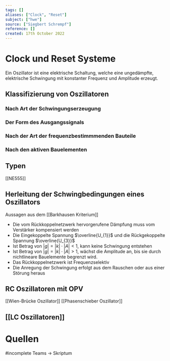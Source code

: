 ```yaml
---
tags: []
aliases: ["Clock", "Reset"]
subject: ["hwe"]
source: ["Siegbert Schrempf"]
reference: []
created: 17th October 2022
---
```


# Clock und Reset Systeme
Ein Oszillator ist eine elektrische Schaltung, welche eine ungedämpfte, elektrische Schwingung mit konstanter Frequenz und Amplitude erzeugt.

## Klassifizierung von Oszillatoren
### Nach Art der Schwingungserzeugung
### Der Form des Ausgangssignals
### Nach der Art der frequenzbestimmmenden Bauteile
### Nach den aktiven Bauelementen

## Typen
[[NE555]]

## Herleitung der Schwingbedingungen eines Oszillators


Aussagen aus dem [[Barkhausen Kriterium]]

- Die vom Rückkoppelnetzwerk hervorgerufene Dämpfung muss vom Verstärker kompensiert werden 
- Die Eingekoppelte Spannung $\overline{U_{1}}$ und die Rückgekoppelte Spannung $\overline{U_{3}}$
- Ist Betrag von $|g|=|k|\cdot|A|< 1$, kann keine Schwingung entstehen
- Ist Betrag von $|g|=|k|\cdot|A|> 1$, wächst die Amplitude an, bis sie durch nichtlineare Bauelemente begrenzt wird.
- Das Rückkoppelnetzwerk ist Frequenzselektiv
- Die Anregung der Schwingung erfolgt aus dem Rauschen oder aus einer Störung heraus

## RC Oszillatoren mit OPV
[[Wien-Brücke Oszillator]]
[[Phasenschieber Oszillator]]

## [[LC Oszillatoren]]





# Quellen
#incomplete 
Teams -> Skriptum